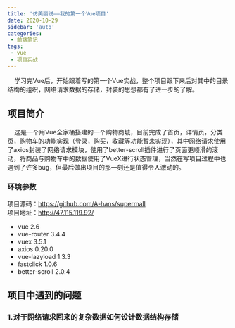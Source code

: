 ```yaml
---
title: '仿美丽说——我的第一个Vue项目'
date: 2020-10-29
sidebar: 'auto'
categories:
 - 前端笔记
tags:
 - vue
 - 项目实战
---
```

&#160;&#160;&#160;&#160;学习完Vue后，开始跟着写的第一个Vue实战，整个项目跟下来后对其中的目录结构的组织，网络请求数据的存储，封装的思想都有了进一步的了解。  

## 项目简介

&#160;&#160;&#160;&#160;这是一个用Vue全家桶搭建的一个购物商城，目前完成了首页，详情页，分类页，购物车的功能实现（登录，购买，收藏等功能暂未实现），其中网络请求使用了axios封装了网络请求模块，使用了better-scroll插件进行了页面更顺滑的滚动，将商品与购物车中的数据使用了VueX进行状态管理，当然在写项目过程中也遇到了许多bug，但最后做出项目的那一刻还是值得令人激动的。

### 环境参数

项目源码：<https://github.com/A-hans/supermall>  
项目地址：<http://47.115.119.92/>

+ vue 2.6
+ vue-router 3.4.4
+ vuex 3.5.1
+ axios 0.20.0
+ vue-lazyload 1.3.3
+ fastclick 1.0.6
+ better-scroll 2.0.4



## 项目中遇到的问题

### 1.对于网络请求回来的复杂数据如何设计数据结构存储  
